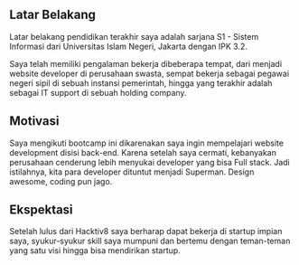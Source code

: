 [//]: # (Ceritakan sedikit tentang latar belakangmu seperti pendidikan terakhir atau pekerjaan sebelumnya)
## Latar Belakang
Latar belakang pendidikan terakhir saya adalah sarjana S1 - Sistem Informasi dari Universitas Islam Negeri, Jakarta dengan IPK 3.2.

Saya telah memiliki pengalaman bekerja dibeberapa tempat, dari menjadi website developer di perusahaan swasta, sempat bekerja sebagai pegawai negeri sipil di sebuah instansi pemerintah, hingga yang terakhir adalah sebagai IT support di sebuah holding company.


[//]: # (Motivasi apa yang mendorongmu untuk ikut program coding bootcamp di Hacktiv8?)
## Motivasi
Saya mengikuti bootcamp ini dikarenakan saya ingin mempelajari website development disisi back-end. Karena setelah saya cermati, kebanyakan perusahaan cenderung lebih menyukai developer yang bisa Full stack. Jadi istilahnya, kita para developer dituntut menjadi Superman. Design awesome, coding pun jago.


[//]: # (Beri tahu kami, apa yang ingin kamu dapatkan di Hacktiv8 dan apa yang ingin kamu capai setelah lulus dari sini?)
## Ekspektasi
Setelah lulus dari Hacktiv8 saya berharap dapat bekerja di startup impian saya, syukur-syukur  skill saya mumpuni dan bertemu dengan teman-teman yang satu visi hingga bisa mendirikan startup.

[//]: # (Apakah ada hal lain yang ingin disampaikan? Bila ada, kamu bebas untuk menuliskannya)
